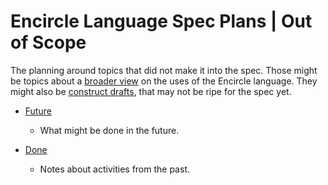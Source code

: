 Encircle Language Spec Plans | Out of Scope
===========================================

The planning around topics that did not make it into the spec. Those might be topics about a [broader view](https://github.com/jjvanzon/Encircle-Language-Spec/tree/master/broader-view) on the uses of the Encircle language. They might also be [construct drafts](https://github.com/jjvanzon/Encircle-Language-Spec/tree/master/constructs-drafts), that may not be ripe for the spec yet.

- [Future](1.%20Future)

    - What might be done in the future.

- [Done](2.%20Done)

    - Notes about activities from the past.